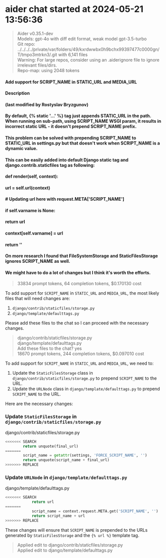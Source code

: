 
# aider chat started at 2024-05-21 13:56:36

> Aider v0.35.1-dev  
> Models: gpt-4o with diff edit format, weak model gpt-3.5-turbo  
> Git repo: ../../../../private/var/folders/49/kxrdwwbx0h9bchx99397477c0000gn/T/tmpo3mtrkn3/.git with 6,141 files  
> Warning: For large repos, consider using an .aiderignore file to ignore irrelevant files/dirs.  
> Repo-map: using 2048 tokens  

#### Add support for SCRIPT_NAME in STATIC_URL and MEDIA_URL  
#### Description  
#### 	   
#### 		(last modified by Rostyslav Bryzgunov)  
#### 	   
#### By default, {% static '...' %} tag just appends STATIC_URL in the path. When running on sub-path, using SCRIPT_NAME WSGI param, it results in incorrect static URL - it doesn't prepend SCRIPT_NAME prefix.  
#### This problem can be solved with prepending SCRIPT_NAME to STATIC_URL in settings.py but that doesn't work when SCRIPT_NAME is a dynamic value.  
#### This can be easily added into default Django static tag and django.contrib.staticfiles tag as following:  
#### def render(self, context):  
#### 	url = self.url(context)  
#### 	# Updating url here with request.META['SCRIPT_NAME']   
#### 	if self.varname is None:  
#### 		return url  
#### 	context[self.varname] = url  
#### 		return ''  
#### On more research I found that FileSystemStorage and StaticFilesStorage ignores SCRIPT_NAME as well.   
#### We might have to do a lot of changes but I think it's worth the efforts.  
> 33834 prompt tokens, 64 completion tokens, $0.170130 cost  

To add support for `SCRIPT_NAME` in `STATIC_URL` and `MEDIA_URL`, the most likely files that will need changes are:

1. `django/contrib/staticfiles/storage.py`
2. `django/template/defaulttags.py`

Please add these files to the chat so I can proceed with the necessary changes.

> django/contrib/staticfiles/storage.py  
> django/template/defaulttags.py  
> Add these files to the chat? yes  
> 18670 prompt tokens, 244 completion tokens, $0.097010 cost  

To add support for `SCRIPT_NAME` in `STATIC_URL` and `MEDIA_URL`, we need to:

1. Update the `StaticFilesStorage` class in `django/contrib/staticfiles/storage.py` to prepend `SCRIPT_NAME` to the URL.
2. Update the `URLNode` class in `django/template/defaulttags.py` to prepend `SCRIPT_NAME` to the URL.

Here are the necessary changes:

### Update `StaticFilesStorage` in `django/contrib/staticfiles/storage.py`

django/contrib/staticfiles/storage.py
```python
<<<<<<< SEARCH
        return unquote(final_url)
=======
        script_name = getattr(settings, 'FORCE_SCRIPT_NAME', '')
        return unquote(script_name + final_url)
>>>>>>> REPLACE
```

### Update `URLNode` in `django/template/defaulttags.py`

django/template/defaulttags.py
```python
<<<<<<< SEARCH
            return url
=======
            script_name = context.request.META.get('SCRIPT_NAME', '')
            return script_name + url
>>>>>>> REPLACE
```

These changes will ensure that `SCRIPT_NAME` is prepended to the URLs generated by `StaticFilesStorage` and the `{% url %}` template tag.

> Applied edit to django/contrib/staticfiles/storage.py  
> Applied edit to django/template/defaulttags.py  
